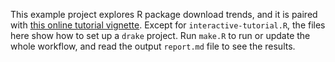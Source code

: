 This example project explores R package download trends, and it is paired with [this online tutorial vignette](https://ropensci.github.io/drake/articles/example-packages.html). Except for `interactive-tutorial.R`, the files here show how to set up a `drake` project. Run `make.R` to run or update the whole workflow, and read the output `report.md` file to see the results.
